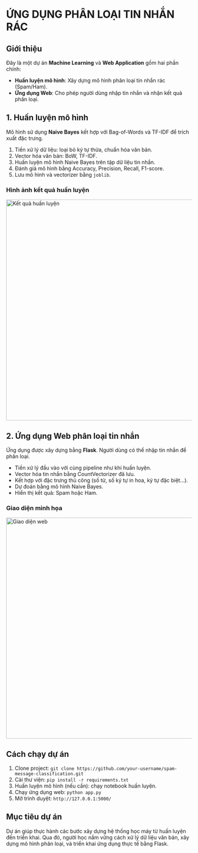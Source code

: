 
<div>
  <h1>ỨNG DỤNG PHÂN LOẠI TIN NHẮN RÁC</h1>

  <h2>Giới thiệu</h2>
  <p>
    Đây là một dự án <strong>Machine Learning</strong> và <strong>Web Application</strong> gồm hai phần chính:
  </p>
  <ul>
    <li><strong>Huấn luyện mô hình</strong>: Xây dựng mô hình phân loại tin nhắn rác (Spam/Ham).</li>
    <li><strong>Ứng dụng Web</strong>: Cho phép người dùng nhập tin nhắn và nhận kết quả phân loại.</li>
  </ul>

  <h2>1. Huấn luyện mô hình</h2>
  <p>Mô hình sử dụng <strong>Naive Bayes</strong> kết hợp với Bag-of-Words và TF-IDF để trích xuất đặc trưng.</p>
  <ol>
    <li>Tiền xử lý dữ liệu: loại bỏ ký tự thừa, chuẩn hóa văn bản.</li>
    <li>Vector hóa văn bản: BoW, TF-IDF.</li>
    <li>Huấn luyện mô hình Naive Bayes trên tập dữ liệu tin nhắn.</li>
    <li>Đánh giá mô hình bằng Accuracy, Precision, Recall, F1-score.</li>
    <li>Lưu mô hình và vectorizer bằng <code>joblib</code>.</li>
  </ol>

  <h3>Hình ảnh kết quả huấn luyện</h3>
  <img src="images/training_results.png" alt="Kết quả huấn luyện" width="600">

  <h2>2. Ứng dụng Web phân loại tin nhắn</h2>
  <p>Ứng dụng được xây dựng bằng <strong>Flask</strong>. Người dùng có thể nhập tin nhắn để phân loại.</p>
  <ul>
    <li>Tiền xử lý đầu vào với cùng pipeline như khi huấn luyện.</li>
    <li>Vector hóa tin nhắn bằng CountVectorizer đã lưu.</li>
    <li>Kết hợp với đặc trưng thủ công (số từ, số ký tự in hoa, ký tự đặc biệt...).</li>
    <li>Dự đoán bằng mô hình Naive Bayes.</li>
    <li>Hiển thị kết quả: Spam hoặc Ham.</li>
  </ul>

  <h3>Giao diện minh họa</h3>
  <img src="images/web_demo.png" alt="Giao diện web" width="600">

  <h2>Cách chạy dự án</h2>
  <ol>
    <li>Clone project: <code>git clone https://github.com/your-username/spam-message-classification.git</code></li>
    <li>Cài thư viện: <code>pip install -r requirements.txt</code></li>
    <li>Huấn luyện mô hình (nếu cần): chạy notebook huấn luyện.</li>
    <li>Chạy ứng dụng web: <code>python app.py</code></li>
    <li>Mở trình duyệt: <code>http://127.0.0.1:5000/</code></li>
  </ol>

  <h2>Mục tiêu dự án</h2>
  <p>
    Dự án giúp thực hành các bước xây dựng hệ thống học máy từ huấn luyện đến triển khai.
    Qua đó, người học nắm vững cách xử lý dữ liệu văn bản, xây dựng mô hình phân loại,
    và triển khai ứng dụng thực tế bằng Flask.
  </p>
</div>
